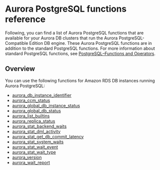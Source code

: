 # Aurora PostgreSQL functions reference<a name="Appendix.AuroraPostgreSQL.Functions"></a>

Following, you can find a list of Aurora PostgreSQL functions that are available for your Aurora DB clusters that run the Aurora PostgreSQL\-Compatible Edition DB engine\. These Aurora PostgreSQL functions are in addition to the standard PostgreSQL functions\. For more information about standard PostgreSQL functions, see [PostgreSQL–Functions and Operators](https://www.postgresql.org/docs/current/functions.html)\. 

## Overview<a name="Appendix.AuroraPostgreSQL.Functions.Overview"></a>

You can use the following functions for Amazon RDS DB instances running Aurora PostgreSQL:
+ [aurora\_db\_instance\_identifier](aurora_db_instance_identifier.md)
+ [aurora\_ccm\_status](aurora_ccm_status.md)
+ [aurora\_global\_db\_instance\_status](aurora_global_db_instance_status.md)
+ [aurora\_global\_db\_status](aurora_global_db_status.md)
+ [aurora\_list\_builtins](aurora_list_builtins.md)
+ [aurora\_replica\_status](aurora_replica_status.md)
+ [aurora\_stat\_backend\_waits](aurora_stat_backend_waits.md)
+ [aurora\_stat\_dml\_activity](aurora_stat_dml_activity.md)
+ [aurora\_stat\_get\_db\_commit\_latency](aurora_stat_get_db_commit_latency.md)
+ [aurora\_stat\_system\_waits](aurora_stat_system_waits.md)
+ [aurora\_stat\_wait\_event](aurora_stat_wait_event.md)
+ [aurora\_stat\_wait\_type](aurora_stat_wait_type.md)
+  [aurora\_version](aurora_version.md) 
+ [aurora\_wait\_report](aurora_wait_report.md) 